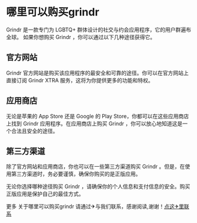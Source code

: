 # 哪里可以购买grindr

Grindr 是一款专门为 LGBTQ+ 群体设计的社交与约会应用程序，它的用户群遍布全球。 如果你想购买 Grindr ，你可以通过以下几种途径获得它。

## 官方网站
Grindr 官方网站是购买该应用程序的最安全和可靠的途径。你可以在官方网站上直接订阅 Grindr XTRA 服务，这将为你提供更多的功能和特权。

## 应用商店
无论是苹果的 App Store 还是 Google 的 Play Store，你都可以在这些应用商店上找到 Grindr 应用程序。在应用商店上购买 Grindr ，你可以放心地知道这是一个合法且安全的途径。

## 第三方渠道
除了官方网站和应用商店，你也可以在一些第三方渠道购买 Grindr 。但是，在使用第三方渠道时，务必要谨慎，确保你购买的是正版应用。

无论你选择哪种途径购买 Grindr ，请确保你的个人信息和支付信息的安全。购买正版应用是保护自己的最佳方式。

更多 关于哪里可以购买grindr 请通过✈与我们联系，感谢阅读,谢谢！[点这✈里联系](https://b.k02.cc)